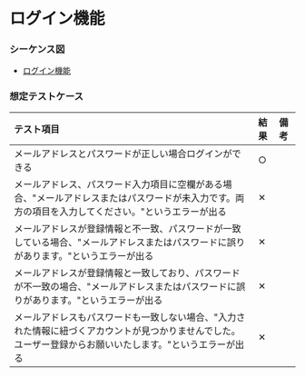 # ログイン機能


### シーケンス図
- [ログイン機能](/document/sequence/2_login.md)


### 想定テストケース
| テスト項目 | 結果 | 備考 |
| :--- | :--- | :--- |
| メールアドレスとパスワードが正しい場合ログインができる | ○ |  |
| メールアドレス、パスワード入力項目に空欄がある場合、"メールアドレスまたはパスワードが未入力です。両方の項目を入力してください。"というエラーが出る| ✕ |  |
| メールアドレスが登録情報と不一致、パスワードが一致している場合、"メールアドレスまたはパスワードに誤りがあります。"というエラーが出る| ✕ |  |
| メールアドレスが登録情報と一致しており、パスワードが不一致の場合、"メールアドレスまたはパスワードに誤りがあります。"というエラーが出る| ✕ |  |
| メールアドレスもパスワードも一致しない場合、"入力された情報に紐づくアカウントが見つかりませんでした。ユーザー登録からお願いいたします。"というエラーが出る| ✕ |  |
